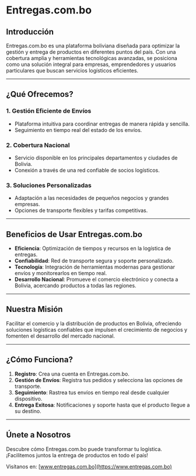 # **Entregas.com.bo**

## **Introducción**
Entregas.com.bo es una plataforma boliviana diseñada para optimizar la gestión y entrega de productos en diferentes puntos del país. Con una cobertura amplia y herramientas tecnológicas avanzadas, se posiciona como una solución integral para empresas, emprendedores y usuarios particulares que buscan servicios logísticos eficientes.

---

## **¿Qué Ofrecemos?**

### 1. **Gestión Eficiente de Envíos**
- Plataforma intuitiva para coordinar entregas de manera rápida y sencilla.
- Seguimiento en tiempo real del estado de los envíos.

### 2. **Cobertura Nacional**
- Servicio disponible en los principales departamentos y ciudades de Bolivia.
- Conexión a través de una red confiable de socios logísticos.

### 3. **Soluciones Personalizadas**
- Adaptación a las necesidades de pequeños negocios y grandes empresas.
- Opciones de transporte flexibles y tarifas competitivas.

---

## **Beneficios de Usar Entregas.com.bo**

- **Eficiencia**: Optimización de tiempos y recursos en la logística de entregas.
- **Confiabilidad**: Red de transporte segura y soporte personalizado.
- **Tecnología**: Integración de herramientas modernas para gestionar envíos y monitorearlos en tiempo real.
- **Desarrollo Nacional**: Promueve el comercio electrónico y conecta a Bolivia, acercando productos a todas las regiones.

---

## **Nuestra Misión**
Facilitar el comercio y la distribución de productos en Bolivia, ofreciendo soluciones logísticas confiables que impulsen el crecimiento de negocios y fomenten el desarrollo del mercado nacional.

---

## **¿Cómo Funciona?**
1. **Registro**: Crea una cuenta en Entregas.com.bo.
2. **Gestión de Envíos**: Registra tus pedidos y selecciona las opciones de transporte.
3. **Seguimiento**: Rastrea tus envíos en tiempo real desde cualquier dispositivo.
4. **Entrega Exitosa**: Notificaciones y soporte hasta que el producto llegue a su destino.

---

## **Únete a Nosotros**
Descubre cómo Entregas.com.bo puede transformar tu logística. ¡Facilitemos juntos la entrega de productos en todo el país!

Visítanos en: [www.entregas.com.bo](https://www.entregas.com.bo)
